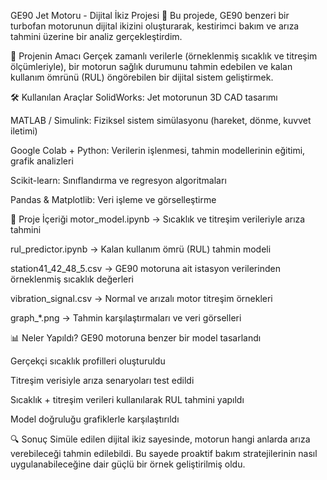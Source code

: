 GE90 Jet Motoru - Dijital İkiz Projesi 🚀
Bu projede, GE90 benzeri bir turbofan motorunun dijital ikizini oluşturarak, kestirimci bakım ve arıza tahmini üzerine bir analiz gerçekleştirdim.

🔧 Projenin Amacı
Gerçek zamanlı verilerle (örneklenmiş sıcaklık ve titreşim ölçümleriyle), bir motorun sağlık durumunu tahmin edebilen ve kalan kullanım ömrünü (RUL) öngörebilen bir dijital sistem geliştirmek.

🛠️ Kullanılan Araçlar
SolidWorks: Jet motorunun 3D CAD tasarımı

MATLAB / Simulink: Fiziksel sistem simülasyonu (hareket, dönme, kuvvet iletimi)

Google Colab + Python: Verilerin işlenmesi, tahmin modellerinin eğitimi, grafik analizleri

Scikit-learn: Sınıflandırma ve regresyon algoritmaları

Pandas & Matplotlib: Veri işleme ve görselleştirme

📁 Proje İçeriği
motor_model.ipynb → Sıcaklık ve titreşim verileriyle arıza tahmini

rul_predictor.ipynb → Kalan kullanım ömrü (RUL) tahmin modeli

station41_42_48_5.csv → GE90 motoruna ait istasyon verilerinden örneklenmiş sıcaklık değerleri

vibration_signal.csv → Normal ve arızalı motor titreşim örnekleri

graph_*.png → Tahmin karşılaştırmaları ve veri görselleri

📊 Neler Yapıldı?
GE90 motoruna benzer bir model tasarlandı

Gerçekçi sıcaklık profilleri oluşturuldu

Titreşim verisiyle arıza senaryoları test edildi

Sıcaklık + titreşim verileri kullanılarak RUL tahmini yapıldı

Model doğruluğu grafiklerle karşılaştırıldı

🔍 Sonuç
Simüle edilen dijital ikiz sayesinde, motorun hangi anlarda arıza verebileceği tahmin edilebildi. Bu sayede proaktif bakım stratejilerinin nasıl uygulanabileceğine dair güçlü bir örnek geliştirilmiş oldu.

